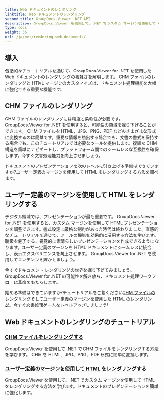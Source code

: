 ```yaml
---
title: Web ドキュメントのレンダリング
linktitle: Web ドキュメントのレンダリング
second_title: GroupDocs.Viewer .NET API
description: GroupDocs.Viewer を使用して、.NET でカスタム マージンを使用して CHM ファイルと HTML をレンダリングする方法を学びます。 CHM を HTML、JPG、PNG、PDF 形式にシームレスに変換します。
type: docs
weight: 35
url: /ja/net/rendering-web-documents/
---
```

## 導入

包括的なチュートリアルを通じて、GroupDocs.Viewer for .NET を使用した Web ドキュメントのレンダリングの複雑さを解明します。 CHM ファイルのレンダリングと HTML マージンのカスタマイズは、ドキュメント処理機能を大幅に強化できる重要な機能です。

## CHM ファイルのレンダリング

CHM ファイルのレンダリングには精度と柔軟性が必要です。 GroupDocs.Viewer for .NET を使用すると、可能性の領域を掘り下げることができます。 CHM ファイルを HTML、JPG、PNG、PDF などのさまざまな形式に変換するのは簡単です。重要な情報を抽出する場合でも、文書の書式を保持する場合でも、このチュートリアルでは必要なツールを提供します。複雑な CHM 構造を簡単にナビゲートし、プラットフォーム間でのシームレスな互換性を確保します。今すぐ文書処理能力を向上させましょう。

ドキュメントのプレゼンテーションを次のレベルに引き上げる準備はできていますか?ユーザー定義のマージンを使用して HTML をレンダリングする方法を調べます。

## ユーザー定義のマージンを使用して HTML をレンダリングする

デジタル領域では、プレゼンテーションが最も重要です。 GroupDocs.Viewer for .NET を使用すると、カスタム マージンを使用して HTML プレゼンテーションを調整できます。書式設定に厳格な制約があった時代は終わりました。直感的なチュートリアルを通じて、ツールの機能を効果的に活用する方法を学びます。聴衆を魅了する、視覚的に素晴らしいプレゼンテーションを作成できるようになります。ユーザー定義のマージンを HTML ドキュメントにシームレスに統合し、表示エクスペリエンスを向上させます。 GroupDocs.Viewer for .NET を使用してコンテンツを輝かせましょう。

今すぐドキュメント レンダリングの世界を掘り下げてみましょう。 GroupDocs.Viewer for .NET の可能性を解き放ち、ドキュメント処理ワークフローに革命をもたらします。

始める準備はできていますか?チュートリアルをご覧ください[CHM ファイルのレンダリング](./render-chm/)そして[ユーザー定義のマージンを使用した HTML のレンダリング](./render-html-margins/)。今すぐ文書処理ゲームをレベルアップしましょう!
## Web ドキュメントのレンダリングのチュートリアル
### [CHM ファイルをレンダリングする](./render-chm/)
GroupDocs.Viewer を使用して .NET で CHM ファイルをレンダリングする方法を学びます。 CHM を HTML、JPG、PNG、PDF 形式に簡単に変換します。
### [ユーザー定義のマージンを使用して HTML をレンダリングする](./render-html-margins/)
GroupDocs.Viewer を使用して、.NET でカスタム マージンを使用して HTML をレンダリングする方法を学びます。ドキュメントのプレゼンテーションを簡単に強化します。
